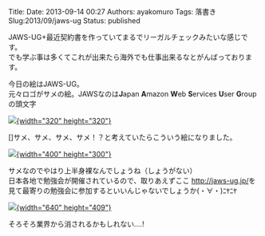 Title: 
Date: 2013-09-14 00:27
Authors: ayakomuro
Tags:  落書き
Slug:2013/09/jaws-ug
Status: published


JAWS-UG+最近契約書を作っていてまるでリーガルチェックみたいな感じです。  
でも学ぶ事は多くてこれが出来たら海外でも仕事出来るなとがんばっております。

今日の絵はJAWS-UG。  
元々ロゴがサメの絵。JAWSなのは**J**apan **A**mazon **W**eb **S**ervices
**U**ser **G**roupの頭文字

[![](http://2.bp.blogspot.com/-qS2jUXCIT9U/UjOq_eBbtfI/AAAAAAAAYjg/hENUkpc7Gwk/s320/jawslogo+type.png){width="320"
height="320"}](http://2.bp.blogspot.com/-qS2jUXCIT9U/UjOq_eBbtfI/AAAAAAAAYjg/hENUkpc7Gwk/s1600/jawslogo+type.png)

[]サメ、サメ、サメ、サメ！？と考えていたらこういう絵になりました。

[![](http://2.bp.blogspot.com/-9FjXMAMaoEk/UjOrSu0WtpI/AAAAAAAAYjo/Wm3wjeicBwI/s400/JAWS.jpg){width="400"
height="300"}](http://2.bp.blogspot.com/-9FjXMAMaoEk/UjOrSu0WtpI/AAAAAAAAYjo/Wm3wjeicBwI/s1600/JAWS.jpg)

サメなのでやはり上半身裸なんでしょうね（しょうがない）  
日本各地で勉強会が開催されているので、取りあえずここ
<http://jaws-ug.jp/>を見て最寄りの勉強会に参加するといいんじゃないでしょうか(・∀・)ﾆﾔﾆﾔ


[![](http://4.bp.blogspot.com/-nrQftdl7Qd4/UjOs35oNSVI/AAAAAAAAYj8/ytPRZLfTuX8/s640/jaws-2.jpg){width="640"
height="409"}](http://4.bp.blogspot.com/-nrQftdl7Qd4/UjOs35oNSVI/AAAAAAAAYj8/ytPRZLfTuX8/s1600/jaws-2.jpg)

そろそろ業界から消されるかもしれない\....!
